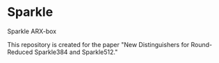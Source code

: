 # Sparkle
Sparkle ARX-box

This repository is created for the paper "New Distinguishers for Round-Reduced Sparkle384 and Sparkle512."
